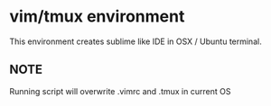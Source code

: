 # vim/tmux environment

This environment creates sublime like IDE in OSX / Ubuntu terminal.

## NOTE
Running script will overwrite .vimrc and .tmux in current OS